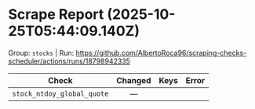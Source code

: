 # Scrape Report (2025-10-25T05:44:09.140Z)

Group: `stocks`  |  Run: https://github.com/AlbertoRoca96/scraping-checks-scheduler/actions/runs/18798942335

| Check | Changed | Keys | Error |
|---|:---:|:--|:--|
| `stock_ntdoy_global_quote` | — |  |  |
